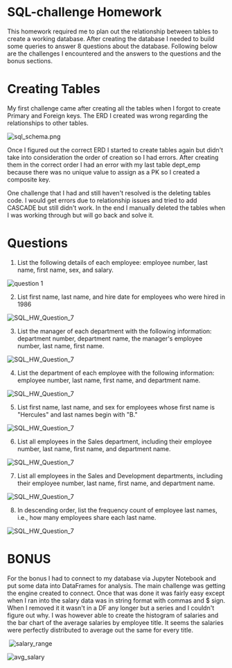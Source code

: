 # SQL-challenge Homework  

This homework required me to plan out the relationship between tables to create a working database.  After creating the database I needed to build some queries to answer 8 questions about the database.  Following below are the challenges I encountered and the answers to the questions and the bonus sections.



# Creating Tables

My first challenge came after creating all the tables when I forgot to create Primary and Foreign keys.  The ERD I created was wrong regarding the relationships to other tables.

![sql_schema.png](Images/sql_schema.png)

Once I figured out the correct ERD I started to create tables again but didn't take into consideration the order of creation so I had errors.  After creating them in the correct order I had an error with my last table dept_emp because there was no unique value to assign as a PK so I created a composite key.

One challenge that I had and still haven't resolved is the deleting tables code.  I would get errors due to relationship issues and tried to add CASCADE but still didn't work.  In the end I manually deleted the tables when I was working through but will go back and solve it.

# Questions

1. List the following details of each employee: employee number, last name, first name, sex, and salary.

![question 1](Images/SQL_HW_Question_1.png)

2. List first name, last name, and hire date for employees who were hired in 1986

![SQL_HW_Question_7](Images/SQL_HW_Question_2.png)

3. List the manager of each department with the following information: department number, department name, the manager's employee number, last name, first name.

![SQL_HW_Question_7](Images/SQL_HW_Question_3.png)

4. List the department of each employee with the following information: employee number, last name, first name, and department name.

![SQL_HW_Question_7](Images/SQL_HW_Question_4.png)

5. List first name, last name, and sex for employees whose first name is "Hercules" and last names begin with "B."

![SQL_HW_Question_7](Images/SQL_HW_Question_5.png)

6. List all employees in the Sales department, including their employee number, last name, first name, and department name.

![SQL_HW_Question_7](Images/SQL_HW_Question_6.png)

7. List all employees in the Sales and Development departments, including their employee number, last name, first name, and department name.

![SQL_HW_Question_7](Images/SQL_HW_Question_7.png)

8. In descending order, list the frequency count of employee last names, i.e., how many employees share each last name.

![SQL_HW_Question_7](Images/SQL_HW_Question_8.png)

  

# BONUS

For the bonus I had to connect to my database via Jupyter Notebook and put some data into DataFrames for analysis.  The main challenge was getting the engine created to connect.  Once that was done it was fairly easy except when I ran into the salary data was in string format with commas and $ sign.  When I removed it it wasn't in a DF any longer but a series and I couldn't figure out why.  I was however able to create the histogram of salaries and the bar chart of the average salaries by employee title.  It seems the salaries were perfectly distributed to average out the same for every title.  



​										![salary_range](Images/salary_range.png)  

![avg_salary](Images/avg_salary.png)



  


